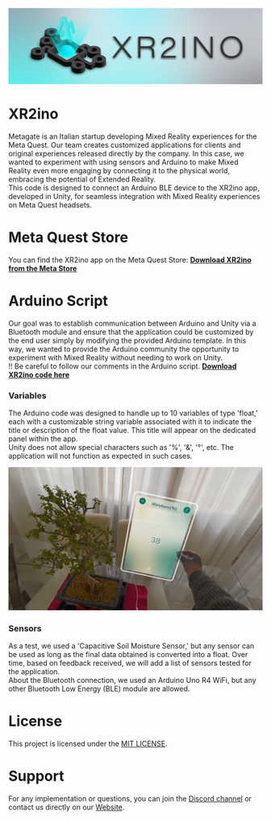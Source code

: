 ![XR2ino Application](https://github.com/TheMetagate/XR2ino_Tutorial/blob/main/Assets/Images/HeroCover_XR2ino.png)

# XR2ino

Metagate is an Italian startup developing Mixed Reality experiences for the Meta Quest. Our team creates customized applications for clients and original experiences released directly by the company. In this case, we wanted to experiment with using sensors and Arduino to make Mixed Reality even more engaging by connecting it to the physical world, embracing the potential of Extended Reality.   
This code is designed to connect an Arduino BLE device to the XR2ino app, developed in Unity, for seamless integration with Mixed Reality experiences on Meta Quest headsets.

# Meta Quest Store

You can find the XR2ino app on the Meta Quest Store:
[**Download XR2ino from the Meta Store**](https://vr.meta.me/s/1KVRVO3efRSOYcY)


# Arduino Script

Our goal was to establish communication between Arduino and Unity via a Bluetooth module and ensure that the application could be customized by the end user simply by modifying the provided Arduino template.
In this way, we wanted to provide the Arduino community the opportunity to experiment with Mixed Reality without needing to work on Unity.   
!! Be careful to follow our comments in the Arduino script. [**Download XR2ino code here**](https://github.com/TheMetagate/XR2ino_Tutorial/blob/main/Assets/Arduino/Script/XR2inoTemplate/XR2inoTemplate.ino)


### Variables

The Arduino code was designed to handle up to 10 variables of type 'float,' each with a customizable string variable associated with it to indicate the title or description of the float value. This title will appear on the dedicated panel within the app.   
Unity does not allow special characters such as '%', '&', '°', etc. The application will not function as expected in such cases.

![XR2ino Application](https://github.com/TheMetagate/XR2ino_Tutorial/blob/main/Assets/Images/ScreenShotXR2ino.png)


### Sensors

As a test, we used a 'Capacitive Soil Moisture Sensor,' but any sensor can be used as long as the final data obtained is converted into a float. Over time, based on feedback received, we will add a list of sensors tested for the application.   
About the Bluetooth connection, we used an Arduino Uno R4 WiFi, but any other Bluetooth Low Energy (BLE) module are allowed.


# License

This project is licensed under the [MIT LICENSE](https://github.com/TheMetagate/XR2ino_Tutorial/blob/main/LICENSE.txt).


# Support

For any implementation or questions, you can join the [Discord channel](https://discord.gg/G3QHaVYDbu) or contact us directly on our [Website](https://discover.themetagate.it/en/pages/xr2ino).
